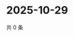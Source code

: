 # 2025-10-29

共 0 条

<!-- BEGIN ZHIHUVIDEO -->
<!-- 最后更新时间 Wed Oct 29 2025 08:56:11 GMT+0800 (China Standard Time) -->

<!-- END ZHIHUVIDEO -->
